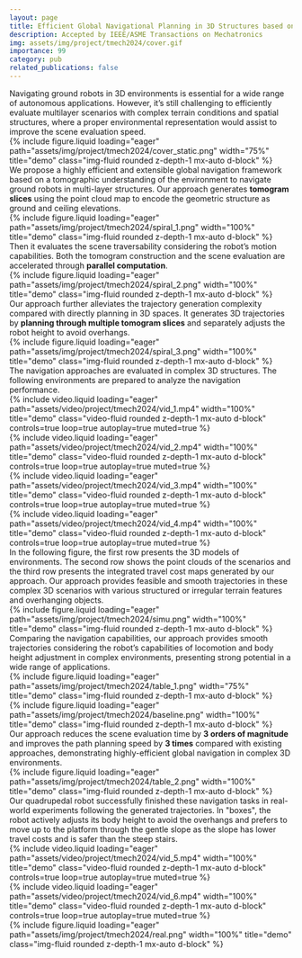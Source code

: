 ```yaml
---
layout: page
title: Efficient Global Navigational Planning in 3D Structures based on Point Cloud Tomography
description: Accepted by IEEE/ASME Transactions on Mechatronics
img: assets/img/project/tmech2024/cover.gif
importance: 99
category: pub
related_publications: false
---
```


<div class="caption">
    Navigating ground robots in 3D environments is essential for a wide range of autonomous applications.
    However, it’s still challenging to efficiently evaluate multilayer scenarios with complex terrain conditions and spatial structures, where a proper environmental representation would assist to improve the scene evaluation speed.
</div>

<div class="row">
    <div class="col-sm mt-3 mt-md-0">
        {% include figure.liquid loading="eager" path="assets/img/project/tmech2024/cover_static.png" width="75%" title="demo" class="img-fluid rounded z-depth-1 mx-auto d-block" %}
    </div>
</div>

<div class="caption">
    We propose a highly efficient and extensible global navigation framework based on a tomographic understanding of the environment to navigate ground robots in multi-layer structures.
    Our approach generates <b>tomogram slices</b> using the point cloud map to encode the geometric structure as ground and ceiling elevations.
</div>

<div class="row">
    <div class="col-sm mt-3 mt-md-0">
        {% include figure.liquid loading="eager" path="assets/img/project/tmech2024/spiral_1.png" width="100%" title="demo" class="img-fluid rounded z-depth-1 mx-auto d-block" %}
    </div>
</div>

<div class="caption">
    Then it evaluates the scene traversability considering the robot’s motion capabilities.
    Both the tomogram construction and the scene evaluation are accelerated through <b>parallel computation</b>.
</div>

<div class="row">
    <div class="col-sm mt-3 mt-md-0">
        {% include figure.liquid loading="eager" path="assets/img/project/tmech2024/spiral_2.png" width="100%" title="demo" class="img-fluid rounded z-depth-1 mx-auto d-block" %}
    </div>
</div>

<div class="caption">
    Our approach further alleviates the trajectory generation complexity compared with directly planning in 3D spaces. 
    It generates 3D trajectories by <b>planning through multiple tomogram slices</b> and separately adjusts the robot height to avoid overhangs.
</div>

<div class="row">
    <div class="col-sm mt-3 mt-md-0">
        {% include figure.liquid loading="eager" path="assets/img/project/tmech2024/spiral_3.png" width="100%" title="demo" class="img-fluid rounded z-depth-1 mx-auto d-block" %}
    </div>
</div>

<div class="caption">
    The navigation approaches are evaluated in complex 3D structures. 
    The following environments are prepared to analyze the navigation performance.
</div>

<div class="row row-cols-2">
    <div class="col-sm mt-3 mt-md-0">
        {% include video.liquid loading="eager" path="assets/video/project/tmech2024/vid_1.mp4" width="100%" title="demo" class="video-fluid rounded z-depth-1 mx-auto d-block" controls=true loop=true autoplay=true muted=true %}
    </div>
    <div class="col-sm mt-3 mt-md-0">
        {% include video.liquid loading="eager" path="assets/video/project/tmech2024/vid_2.mp4" width="100%" title="demo" class="video-fluid rounded z-depth-1 mx-auto d-block" controls=true loop=true autoplay=true muted=true %}
    </div>
</div>
<div class="row row-cols-2">
    <div class="col-sm mt-3 mt-md-0">
        {% include video.liquid loading="eager" path="assets/video/project/tmech2024/vid_3.mp4" width="100%" title="demo" class="video-fluid rounded z-depth-1 mx-auto d-block" controls=true loop=true autoplay=true muted=true %}
    </div>
    <div class="col-sm mt-3 mt-md-0">
        {% include video.liquid loading="eager" path="assets/video/project/tmech2024/vid_4.mp4" width="100%" title="demo" class="video-fluid rounded z-depth-1 mx-auto d-block" controls=true loop=true autoplay=true muted=true %}
    </div>
</div>

<div class="caption">
    In the following figure, the first row presents the 3D models of environments. 
    The second row shows the point clouds of the scenarios and the third row presents the integrated travel cost maps generated by our approach. 
    Our approach provides feasible and smooth trajectories in these complex 3D scenarios with various structured or irregular terrain features and overhanging objects.
</div>

<div class="row">
    <div class="col-sm mt-3 mt-md-0">
        {% include figure.liquid loading="eager" path="assets/img/project/tmech2024/simu.png" width="100%" title="demo" class="img-fluid rounded z-depth-1 mx-auto d-block" %}
    </div>
</div>

<div class="caption">
    Comparing the navigation capabilities, our approach provides smooth trajectories considering the robot’s capabilities of locomotion and body height adjustment in complex environments, presenting strong potential in a wide range of applications.
</div>

<div class="row">
    <div class="col-sm mt-3 mt-md-0">
        {% include figure.liquid loading="eager" path="assets/img/project/tmech2024/table_1.png" width="75%" title="demo" class="img-fluid rounded z-depth-1 mx-auto d-block" %}
    </div>
</div>

<div class="row">
    <div class="col-sm mt-3 mt-md-0">
        {% include figure.liquid loading="eager" path="assets/img/project/tmech2024/baseline.png" width="100%" title="demo" class="img-fluid rounded z-depth-1 mx-auto d-block" %}
    </div>
</div>

<div class="caption">
    Our approach reduces the scene evaluation time by <b>3 orders of magnitude</b> and improves the path planning speed by <b>3 times</b> compared with existing approaches, demonstrating highly-efficient global navigation in complex 3D environments.
</div>

<div class="row">
    <div class="col-sm mt-3 mt-md-0">
        {% include figure.liquid loading="eager" path="assets/img/project/tmech2024/table_2.png" width="100%" title="demo" class="img-fluid rounded z-depth-1 mx-auto d-block" %}
    </div>
</div>

<div class="caption">
    Our quadrupedal robot successfully finished these navigation tasks in real-world experiments following the generated trajectories. 
    In "boxes", the robot actively adjusts its body height to avoid the overhangs and prefers to move up to the platform through the gentle slope as the slope has lower travel costs and is safer than the steep stairs.
</div>

<div class="row row-cols-2">
    <div class="col-sm mt-3 mt-md-0">
        {% include video.liquid loading="eager" path="assets/video/project/tmech2024/vid_5.mp4" width="100%" title="demo" class="video-fluid rounded z-depth-1 mx-auto d-block"  controls=true loop=true autoplay=true muted=true %}
    </div>
    <div class="col-sm mt-3 mt-md-0">
        {% include video.liquid loading="eager" path="assets/video/project/tmech2024/vid_6.mp4" width="100%" title="demo" class="video-fluid rounded z-depth-1 mx-auto d-block"  controls=true loop=true autoplay=true muted=true %}
    </div>
</div>

<div class="row">
    <div class="col-sm mt-3 mt-md-0">
        {% include figure.liquid loading="eager" path="assets/img/project/tmech2024/real.png" width="100%" title="demo" class="img-fluid rounded z-depth-1 mx-auto d-block" %}
    </div>
</div>

